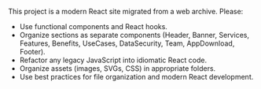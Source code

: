 <!-- Use this file to provide workspace-specific custom instructions to Copilot. For more details, visit https://code.visualstudio.com/docs/copilot/copilot-customization#_use-a-githubcopilotinstructionsmd-file -->

This project is a modern React site migrated from a web archive. Please:
- Use functional components and React hooks.
- Organize sections as separate components (Header, Banner, Services, Features, Benefits, UseCases, DataSecurity, Team, AppDownload, Footer).
- Refactor any legacy JavaScript into idiomatic React code.
- Organize assets (images, SVGs, CSS) in appropriate folders.
- Use best practices for file organization and modern React development.

